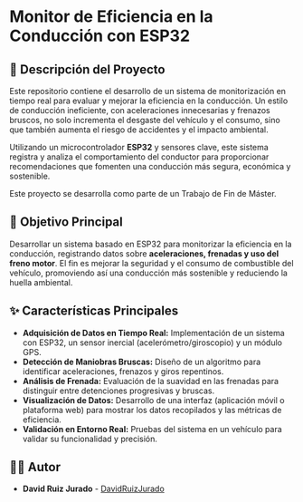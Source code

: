 # Monitor de Eficiencia en la Conducción con ESP32

## 📖 Descripción del Proyecto

Este repositorio contiene el desarrollo de un sistema de monitorización en tiempo real para evaluar y mejorar la eficiencia en la conducción. Un estilo de conducción ineficiente, con aceleraciones innecesarias y frenazos bruscos, no solo incrementa el desgaste del vehículo y el consumo, sino que también aumenta el riesgo de accidentes y el impacto ambiental.

Utilizando un microcontrolador **ESP32** y sensores clave, este sistema registra y analiza el comportamiento del conductor para proporcionar recomendaciones que fomenten una conducción más segura, económica y sostenible.

Este proyecto se desarrolla como parte de un Trabajo de Fin de Máster.

## 🎯 Objetivo Principal

Desarrollar un sistema basado en ESP32 para monitorizar la eficiencia en la conducción, registrando datos sobre **aceleraciones, frenadas y uso del freno motor**. El fin es mejorar la seguridad y el consumo de combustible del vehículo, promoviendo así una conducción más sostenible y reduciendo la huella ambiental.

## ✨ Características Principales

* **Adquisición de Datos en Tiempo Real:** Implementación de un sistema con ESP32, un sensor inercial (acelerómetro/giroscopio) y un módulo GPS.
* **Detección de Maniobras Bruscas:** Diseño de un algoritmo para identificar aceleraciones, frenazos y giros repentinos.
* **Análisis de Frenada:** Evaluación de la suavidad en las frenadas para distinguir entre detenciones progresivas y bruscas.
* **Visualización de Datos:** Desarrollo de una interfaz (aplicación móvil o plataforma web) para mostrar los datos recopilados y las métricas de eficiencia.
* **Validación en Entorno Real:** Pruebas del sistema en un vehículo para validar su funcionalidad y precisión.


## 👨‍💻 Autor

* **David Ruiz Jurado** - [DavidRuizJurado](https://github.com/DavidRuizJurado)
